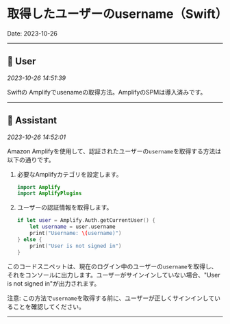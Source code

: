 # 取得したユーザーのusername（Swift）

Date: 2023-10-26

---

## 👤 User
*2023-10-26 14:51:39*

Swiftの Amplifyでusenameの取得方法。AmplifyのSPMは導入済みです。

---

## 🤖 Assistant
*2023-10-26 14:52:01*

Amazon Amplifyを使用して、認証されたユーザーの`username`を取得する方法は以下の通りです。

1. 必要なAmplifyカテゴリを設定します。
   
   ```swift
   import Amplify
   import AmplifyPlugins
   ```

2. ユーザーの認証情報を取得します。
   
   ```swift
   if let user = Amplify.Auth.getCurrentUser() {
       let username = user.username
       print("Username: \(username)")
   } else {
       print("User is not signed in")
   }
   ```

このコードスニペットは、現在のログイン中のユーザーの`username`を取得し、それをコンソールに出力します。ユーザーがサインインしていない場合、"User is not signed in"が出力されます。

注意: この方法で`username`を取得する前に、ユーザーが正しくサインインしていることを確認してください。

---
